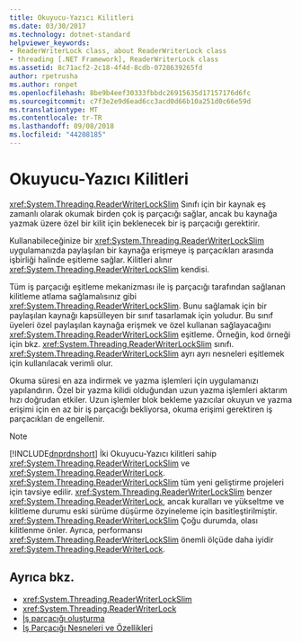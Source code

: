 ```yaml
---
title: Okuyucu-Yazıcı Kilitleri
ms.date: 03/30/2017
ms.technology: dotnet-standard
helpviewer_keywords:
- ReaderWriterLock class, about ReaderWriterLock class
- threading [.NET Framework], ReaderWriterLock class
ms.assetid: 8c71acf2-2c18-4f4d-8cdb-0728639265fd
author: rpetrusha
ms.author: ronpet
ms.openlocfilehash: 8be9b4eef30333fbbdc26915635d17157176d6fc
ms.sourcegitcommit: c7f3e2e9d6ead6cc3acd0d66b10a251d0c66e59d
ms.translationtype: MT
ms.contentlocale: tr-TR
ms.lasthandoff: 09/08/2018
ms.locfileid: "44208185"
---
```

# <a name="reader-writer-locks"></a>Okuyucu-Yazıcı Kilitleri
<xref:System.Threading.ReaderWriterLockSlim> Sınıfı için bir kaynak eş zamanlı olarak okumak birden çok iş parçacığı sağlar, ancak bu kaynağa yazmak üzere özel bir kilit için beklenecek bir iş parçacığı gerektirir.  
  
 Kullanabileceğinize bir <xref:System.Threading.ReaderWriterLockSlim> uygulamanızda paylaşılan bir kaynağa erişmeye iş parçacıkları arasında işbirliği halinde eşitleme sağlar. Kilitleri alınır <xref:System.Threading.ReaderWriterLockSlim> kendisi.  
  
 Tüm iş parçacığı eşitleme mekanizması ile iş parçacığı tarafından sağlanan kilitleme atlama sağlamalısınız gibi <xref:System.Threading.ReaderWriterLockSlim>. Bunu sağlamak için bir paylaşılan kaynağı kapsülleyen bir sınıf tasarlamak için yoludur. Bu sınıf üyeleri özel paylaşılan kaynağa erişmek ve özel kullanan sağlayacağını <xref:System.Threading.ReaderWriterLockSlim> eşitleme. Örneğin, kod örneği için bkz. <xref:System.Threading.ReaderWriterLockSlim> sınıfı. <xref:System.Threading.ReaderWriterLockSlim> ayrı ayrı nesneleri eşitlemek için kullanılacak verimli olur.  
  
 Okuma süresi en aza indirmek ve yazma işlemleri için uygulamanızı yapılandırın. Özel bir yazma kilidi olduğundan uzun yazma işlemleri aktarım hızı doğrudan etkiler. Uzun işlemler blok bekleme yazıcılar okuyun ve yazma erişimi için en az bir iş parçacığı bekliyorsa, okuma erişimi gerektiren iş parçacıkları de engellenir.  
  
> [!NOTE]
>  [!INCLUDE[dnprdnshort](../../../includes/dnprdnshort-md.md)] İki Okuyucu-Yazıcı kilitleri sahip <xref:System.Threading.ReaderWriterLockSlim> ve <xref:System.Threading.ReaderWriterLock>. <xref:System.Threading.ReaderWriterLockSlim> tüm yeni geliştirme projeleri için tavsiye edilir. <xref:System.Threading.ReaderWriterLockSlim> benzer <xref:System.Threading.ReaderWriterLock>, ancak kuralları ve yükseltme ve kilitleme durumu eski sürüme düşürme özyineleme için basitleştirilmiştir. <xref:System.Threading.ReaderWriterLockSlim> Çoğu durumda, olası kilitlenme önler. Ayrıca, performansı <xref:System.Threading.ReaderWriterLockSlim> önemli ölçüde daha iyidir <xref:System.Threading.ReaderWriterLock>.  
  
## <a name="see-also"></a>Ayrıca bkz.

- <xref:System.Threading.ReaderWriterLockSlim>  
- <xref:System.Threading.ReaderWriterLock>  
- [İş parçacığı oluşturma](../../../docs/standard/threading/index.md)  
- [İş Parçacığı Nesneleri ve Özellikleri](../../../docs/standard/threading/threading-objects-and-features.md)
